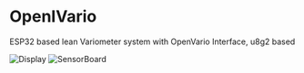 # OpenIVario
ESP32 based lean Variometer system with OpenVario Interface, u8g2 based

![Display](https://github.com/iltis42/OpenIVario/blob/DM-R1/images/LCD-Display.jpg)
![SensorBoard](https://github.com/iltis42/OpenIVario/blob/DM-R1/images/Sensorboard.jpg)
